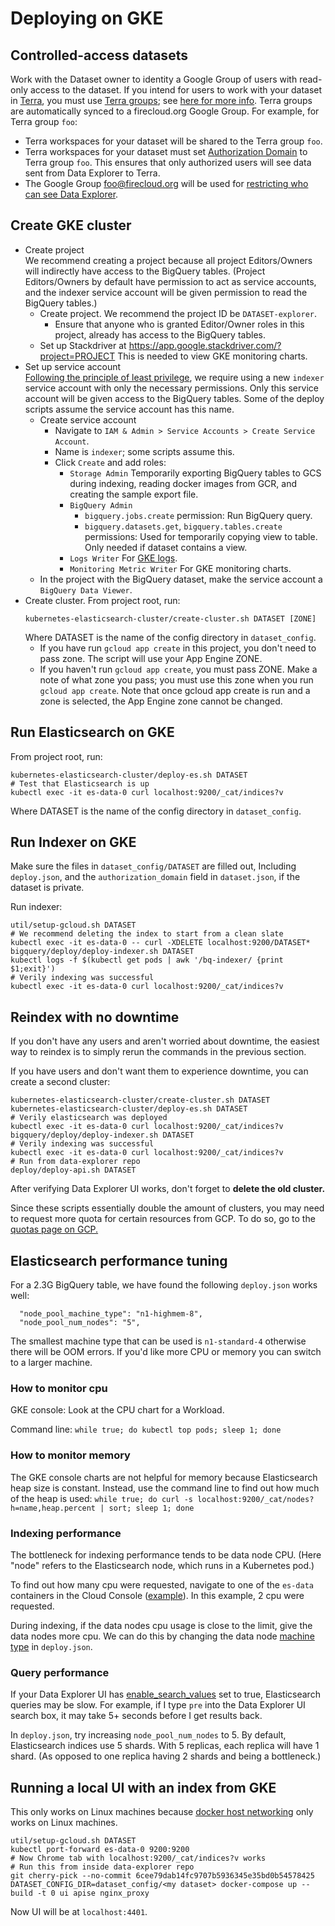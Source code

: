 # Deploying on GKE

## Controlled-access datasets
Work with the Dataset owner to identity a Google Group of users with read-only
access to the dataset. If you intend for users to work with your dataset in
[Terra](https://http://app.terra.bio), you must use
[Terra groups](https://app.terra.bio/#groups); see
[here for more info](https://software.broadinstitute.org/firecloud/documentation/article?id=9553).
Terra groups are automatically synced to a firecloud.org Google Group. For
example, for Terra group `foo`:
* Terra workspaces for your dataset will be shared to the Terra group `foo`.
* Terra workspaces for your dataset must set
  [Authorization Domain](https://gatkforums.broadinstitute.org/firecloud/discussion/9524/authorization-domains)
  to Terra group `foo`. This ensures that only authorized users will see data
  sent from Data Explorer to Terra.
* The Google Group foo@firecloud.org will be used for
  [restricting who can see Data Explorer](https://github.com/DataBiosphere/data-explorer/tree/master/deploy#enable-access-control).

## Create GKE cluster
* Create project  
  We recommend creating a
  project because all project Editors/Owners will indirectly have
  access to the BigQuery tables. (Project Editors/Owners by default have
  permission to act as service accounts, and the indexer service account will be
  given permission to read the BigQuery tables.)
  * Create project. We recommend the project ID
  be `DATASET-explorer`.
    * Ensure that anyone who is
    granted Editor/Owner roles in this project, already has access to the BigQuery tables.
  * Set up Stackdriver at https://app.google.stackdriver.com/?project=PROJECT
  This is needed to view GKE monitoring charts.
* Set up service account  
[Following the principle of least privilege](https://cloud.google.com/kubernetes-engine/docs/tutorials/authenticating-to-cloud-platform#why_use_service_accounts),
we require using a new `indexer` service account with only the necessary permissions.
Only this service account will be given access to the BigQuery tables. Some of the deploy scripts
assume the service account has this name.
  * Create service account
    * Navigate to `IAM & Admin > Service Accounts > Create Service Account`.
    * Name is `indexer`; some scripts assume this.
    * Click `Create` and add roles:
      * `Storage Admin` Temporarily
    exporting BigQuery tables to GCS during indexing, reading
    docker images from GCR, and creating the sample export file.
      * `BigQuery Admin`
        * `bigquery.jobs.create` permission: Run BigQuery query.
        * `bigquery.datasets.get`, `bigquery.tables.create` permissions: Used for temporarily copying view to table. Only needed if dataset contains a view.
      * `Logs Writer` For [GKE logs](https://console.cloud.google.com/logs/viewer).
      * `Monitoring Metric Writer` For GKE monitoring charts.
  * In the project with the BigQuery dataset, make the service account a
  `BigQuery Data Viewer`.
* Create cluster. From project root, run:
  ```
  kubernetes-elasticsearch-cluster/create-cluster.sh DATASET [ZONE]
  ```
  Where DATASET is the name of the config directory in `dataset_config`.
    * If you have run `gcloud app create` in this project, you don't need to pass zone. The script will use your App Engine ZONE.
    * If you haven't run `gcloud app create`, you must pass ZONE. Make a note of what zone you pass; you must use this zone when you run `gcloud app create`.
  Note that once gcloud app create is run and a zone is selected, the App Engine zone cannot be changed.


## Run Elasticsearch on GKE
From project root, run:
```
kubernetes-elasticsearch-cluster/deploy-es.sh DATASET
# Test that Elasticsearch is up
kubectl exec -it es-data-0 curl localhost:9200/_cat/indices?v
```
Where DATASET is the name of the config directory in `dataset_config`.

## Run Indexer on GKE
Make sure the files in `dataset_config/DATASET` are filled out, Including `deploy.json`, and the `authorization_domain` field in
`dataset.json`, if the dataset is private.

Run indexer:
```
util/setup-gcloud.sh DATASET
# We recommend deleting the index to start from a clean slate
kubectl exec -it es-data-0 -- curl -XDELETE localhost:9200/DATASET*
bigquery/deploy/deploy-indexer.sh DATASET
kubectl logs -f $(kubectl get pods | awk '/bq-indexer/ {print $1;exit}')
# Verily indexing was successful
kubectl exec -it es-data-0 curl localhost:9200/_cat/indices?v
```

## Reindex with no downtime
If you don't have any users and aren't worried about downtime, the easiest
way to reindex is to simply rerun the commands in the previous section.

If you have users and don't want them to experience downtime, you can create
a second cluster:
```
kubernetes-elasticsearch-cluster/create-cluster.sh DATASET
kubernetes-elasticsearch-cluster/deploy-es.sh DATASET
# Verily elasticsearch was deployed
kubectl exec -it es-data-0 curl localhost:9200/_cat/indices?v
bigquery/deploy/deploy-indexer.sh DATASET
# Verily indexing was successful
kubectl exec -it es-data-0 curl localhost:9200/_cat/indices?v
# Run from data-explorer repo
deploy/deploy-api.sh DATASET
```
After verifying Data Explorer UI works, don't forget to **delete the old cluster.**

Since these scripts essentially double the amount of clusters, you may need
to request more quota for certain resources from GCP. To do so, go to the
[quotas page on GCP.](https://console.cloud.google.com/iam-admin/quotas?usage=USED)

## Elasticsearch performance tuning

For a 2.3G BigQuery table, we have found the following `deploy.json` works well:
```
  "node_pool_machine_type": "n1-highmem-8",
  "node_pool_num_nodes": "5",
```
The smallest machine type that can be used is `n1-standard-4` otherwise there
will be OOM errors. If you'd like more CPU or memory you can switch to a
larger machine.

### How to monitor cpu

GKE console: Look at the CPU chart for a Workload.

Command line: `while true; do kubectl top pods; sleep 1; done`

### How to monitor memory

The GKE console charts are not helpful for memory because Elasticsearch heap
size is constant. Instead, use the command line to find out how much of the
heap is used: `while true; do curl -s localhost:9200/_cat/nodes?h=name,heap.percent | sort; sleep 1; done`

### Indexing performance

The bottleneck for indexing performance tends to be data node CPU.
(Here "node" refers to the Elasticsearch node, which runs in a Kubernetes pod.)

To find out how many cpu were requested, navigate to one of the `es-data`
containers in the Cloud Console ([example](https://i.imgur.com/iwygmh9.png)).
In this example, 2 cpu were requested.

During indexing, if the data nodes cpu usage is close to the limit,
give the data nodes more cpu. We can do this by changing the data node
[machine type](https://cloud.google.com/compute/docs/machine-types) in `deploy.json`.

### Query performance

If your Data Explorer UI has [enable_search_values](https://github.com/DataBiosphere/data-explorer/blob/2daf10777470b17f3f43df1685eca0e41323389b/dataset_config/template/ui.json#L24)
set to true, Elasticsearch queries may be slow. For example, if I type `pre`
into the Data Explorer UI search box, it may take 5+ seconds before I get
results back.

In `deploy.json`, try increasing `node_pool_num_nodes` to 5.
By default, Elasticsearch indices use 5 shards. With 5 replicas, each replica
will have 1 shard. (As opposed to one replica having 2 shards and being a
bottleneck.)

## Running a local UI with an index from GKE

This only works on Linux machines because [docker host networking](https://docs.docker.com/network/host/)
only works on Linux machines.

```
util/setup-gcloud.sh DATASET
kubectl port-forward es-data-0 9200:9200
# Now Chrome tab with localhost:9200/_cat/indices?v works
# Run this from inside data-explorer repo
git cherry-pick --no-commit 6cee79dab14fc9707b5936345e35bd0b54578425
DATASET_CONFIG_DIR=dataset_config/<my dataset> docker-compose up --build -t 0 ui apise nginx_proxy
```
Now UI will be at `localhost:4401`.
